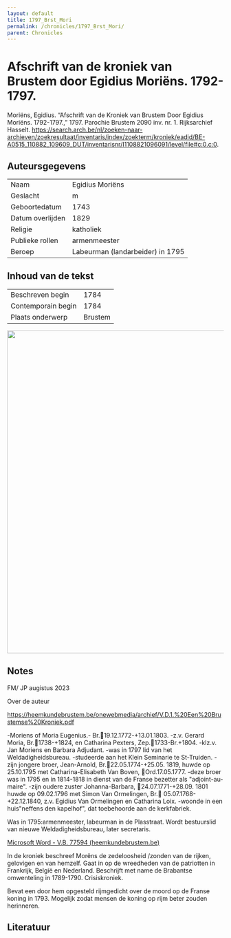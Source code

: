 ```yaml
---
layout: default
title: 1797_Brst_Mori
permalink: /chronicles/1797_Brst_Mori/
parent: Chronicles
--- 
```



# Afschrift van de kroniek van Brustem door Egidius Moriëns. 1792-1797. 

Moriëns, Egidius. “Afschrift van de Kroniek van Brustem Door Egidius Moriëns. 1792-1797.,” 1797. Parochie Brustem 2090 inv. nr. 1. Rijksarchief Hasselt. https://search.arch.be/nl/zoeken-naar-archieven/zoekresultaat/inventaris/index/zoekterm/kroniek/eadid/BE-A0515_110882_109609_DUT/inventarisnr/I1108821096091/level/file#c:0.c:0. 

## Auteursgegevens 

| | | 
| --------------- | --------------- | 
| Naam | Egidius Moriëns | 
| Geslacht | m | 
 | Geboortedatum | 1743 | 
| Datum overlijden | 1829 | 
| Religie | katholiek | 
| Publieke rollen | armenmeester | 
| Beroep | Labeurman (landarbeider) in 1795 | 

## Inhoud van de tekst 

| | | 
| --------------- | --------------- | 
| Beschreven begin | 1784 | 
| Contemporain begin | 1784 | 
| Plaats onderwerp | Brustem | 

[<img src="..\..\barplots_chronicles\1797_Brst_Mori.jpg" width="750"/>](..\..\barplots_chronicles\1797_Brst_Mori.jpg) 

## Notes 

FM/ JP augistus 2023

Over de auteur

<https://heemkundebrustem.be/onewebmedia/archief/V.D.1.%20Een%20Brustemse%20Kroniek.pdf>

-Moriens of Moria Eugenius.- Br.19.12.1772-+13.01.1803. -z.v. Gerard Moria, Br.1738-+1824, en Catharina Pexters, Zep.1733-Br.+1804. -klz.v. Jan Moriens en Barbara Adjudant. -was in 1797 lid van het Weldadigheidsbureau. -studeerde aan het Klein Seminarie te St-Truiden. -zijn jongere broer, Jean-Arnold, Br.22.05.1774-+25.05. 1819, huwde op 25.10.1795 met Catharina-Elisabeth Van Boven, Ord.17.05.1777. -deze broer was in 1795 en in 1814-1818 in dienst van de Franse bezetter als "adjoint-au-maire". -zijn oudere zuster Johanna-Barbara, 24.07.1771-+28.09. 1801 huwde op 09.02.1796 met Simon Van Ormelingen, Br. 05.07.1768-+22.12.1840, z.v. Egidius Van Ormelingen en Catharina Loix. -woonde in een huis"neffens den kapelhof", dat toebehoorde aan de kerkfabriek.

Was in 1795:armenmeester, labeurman in de Plasstraat. Wordt bestuurslid van
nieuwe Weldadigheidsbureau, later secretaris.

[Microsoft Word - V.B. 77594
(heemkundebrustem.be)](https://heemkundebrustem.be/onewebmedia/archief/V.B.2.%20Het%20weldadigheidsbureau.pdf)

In de kroniek beschreef Morëns de zedeloosheid /zonden van de rijken,
gelovigen en van hemzelf. Gaat in op de wreedheden van de patriotten in
Frankrijk, België en Nederland. Beschrijft met name de Brabantse omwenteling
in 1789-1790. Crisiskroniek.

Bevat een door hem opgesteld rijmgedicht over de moord op de Franse koning in
1793. Mogelijk zodat mensen de koning op rijm beter zouden herinneren.  



## Literatuur 

